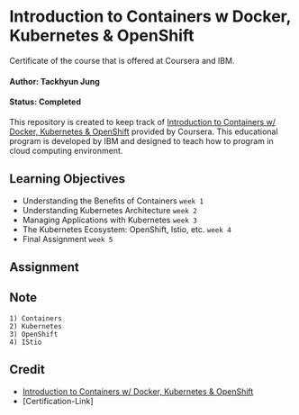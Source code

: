 # Introduction to Containers w Docker, Kubernetes & OpenShift

Certificate of the course that is offered at Coursera and IBM.

#### Author: Tackhyun Jung

#### Status: Completed

This repository is created to keep track of [Introduction to Containers w/ Docker, Kubernetes & OpenShift](https://www.coursera.org/learn/ibm-containers-docker-kubernetes-openshift?) provided by Coursera.
This educational program is developed by IBM and designed to teach how to program in cloud computing environment.

## Learning Objectives

- Understanding the Benefits of Containers `week 1`
- Understanding Kubernetes Architecture `week 2`
- Managing Applications with Kubernetes `week 3`
- The Kubernetes Ecosystem: OpenShift, Istio, etc. `week 4`
- Final Assignment `week 5`

## Assignment


## Note

```
1) Containers
2) Kubernetes
3) OpenShift
4) IStio

```

## Credit

- [Introduction to Containers w/ Docker, Kubernetes & OpenShift](https://www.coursera.org/learn/ibm-containers-docker-kubernetes-openshift?)
- [Certification-Link]
